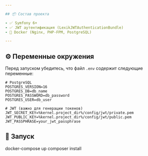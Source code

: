 ```yaml
---

## 📦 Состав проекта

- ✅ Symfony 6+
- ✅ JWT аутентификация (LexikJWTAuthenticationBundle)
- 🐳 Docker (Nginx, PHP-FPM, PostgreSQL)

---
```


## ⚙️ Переменные окружения

Перед запуском убедитесь, что файл `.env` содержит следующие переменные:

```env
# PostgreSQL
POSTGRES_VERSION=16
POSTGRES_DB=db_name
POSTGRES_PASSWORD=db_password
POSTGRES_USER=db_user

# JWT (важно для генерации токенов)
JWT_SECRET_KEY=%kernel.project_dir%/config/jwt/private.pem
JWT_PUBLIC_KEY=%kernel.project_dir%/config/jwt/public.pem
JWT_PASSPHRASE=your_jwt_passphrase
```

## 🚀 Запуск
docker-compose up
composer install
